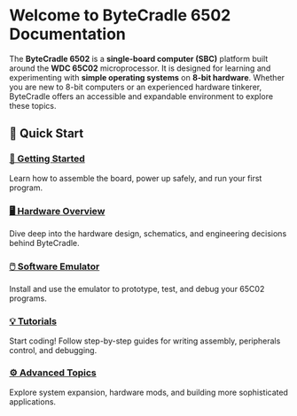 # Welcome to ByteCradle 6502 Documentation

The **ByteCradle 6502** is a **single-board computer (SBC)** platform built
around the **WDC 65C02** microprocessor.   It is designed for learning and
experimenting with **simple operating systems** on **8-bit hardware**. Whether
you are new to 8-bit computers or an experienced hardware tinkerer, ByteCradle
offers an accessible and expandable environment to explore these topics.

## 🚀 Quick Start

<div class="grid cards">

  <div class="card">
    <h3><a href="getting-started/required-tools">🚀 Getting Started</a></h3>
    <p>Learn how to assemble the board, power up safely, and run your first program.</p>
  </div>

  <div class="card">
    <h3><a href="hardware/board-overview/">🖥️ Hardware Overview</a></h3>
    <p>Dive deep into the hardware design, schematics, and engineering decisions behind ByteCradle.</p>
  </div>

  <div class="card">
    <h3><a href="software/emulator-overview/">🖱️ Software Emulator</a></h3>
    <p>Install and use the emulator to prototype, test, and debug your 65C02 programs.</p>
  </div>

  <div class="card">
    <h3><a href="tutorials/hello-world/">💡 Tutorials</a></h3>
    <p>Start coding! Follow step-by-step guides for writing assembly, peripherals control, and debugging.</p>
  </div>

  <div class="card">
    <h3><a href="advanced-topics/expanding-the-system/">⚙️ Advanced Topics</a></h3>
    <p>Explore system expansion, hardware mods, and building more sophisticated applications.</p>
  </div>

</div>
